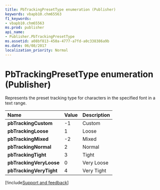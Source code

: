 ```yaml
---
title: PbTrackingPresetType enumeration (Publisher)
keywords: vbapb10.chm65563
f1_keywords:
- vbapb10.chm65563
ms.prod: publisher
api_name:
- Publisher.PbTrackingPresetType
ms.assetid: a08bf813-450a-4777-a7fd-a0c338386a9b
ms.date: 06/08/2017
localization_priority: Normal
---
```



# PbTrackingPresetType enumeration (Publisher)

Represents the preset tracking type for characters in the specified font in a text range.



|Name|Value|Description|
|:-----|:-----|:-----|
| **pbTrackingCustom**|-1|Custom|
| **pbTrackingLoose**|1|Loose|
| **pbTrackingMixed**|-2|Mixed|
| **pbTrackingNormal**|2|Normal|
| **pbTrackingTight**|3|Tight|
| **pbTrackingVeryLoose**|0|Very Loose|
| **pbTrackingVeryTight**|4|Very Tight|

[!include[Support and feedback](~/includes/feedback-boilerplate.md)]